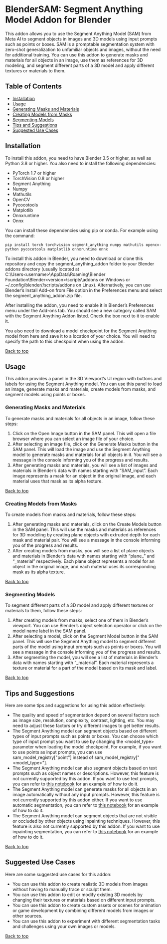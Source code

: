 # BlenderSAM: Segment Anything Model Addon for Blender

This addon allows you to use the Segment Anything Model (SAM) from Meta AI to segment objects in images and 3D models using input prompts such as points or boxes. SAM is a promptable segmentation system with zero-shot generalization to unfamiliar objects and images, without the need for additional training. You can use this addon to generate masks and materials for all objects in an image, use them as references for 3D modeling, and segment different parts of a 3D model and apply different textures or materials to them.

## Table of Contents

- [Installation](#installation)
- [Usage](#usage)
- [Generating Masks and Materials](#generating-masks-and-materials)
- [Creating Models from Masks](#creating-models-from-masks)
- [Segmenting Models](#segmenting-models)
- [Tips and Suggestions](#tips-and-suggestions)
- [Suggested Use Cases](#suggested-use-cases)

## Installation

To install this addon, you need to have Blender 3.5 or higher, as well as Python 3.8 or higher. You also need to install the following dependencies:

- PyTorch 1.7 or higher
- TorchVision 0.8 or higher
- Segment Anything
- Numpy
- Mathutils
- OpenCV
- Pycocotools
- Matplotlib
- Onnxruntime
- Onnx

You can install these dependencies using pip or conda. For example using the command:
```
pip install torch torchvision segment_anything numpy mathutils opencv-python pycocotools matplotlib onnxruntime onnx
```

To install this addon in Blender, you need to download or clone this repository and copy the segment_anything_addon folder to your Blender addons directory (usually located at C:\Users\<username>\AppData\Roaming\Blender Foundation\Blender\<version>\scripts\addons on Windows or ~/.config/blender/<version>/scripts/addons on Linux). Alternatively, you can use Blender’s Install Add-on from File option in the Preferences menu and select the segment_anything_addon.zip file.

After installing the addon, you need to enable it in Blender’s Preferences menu under the Add-ons tab. You should see a new category called SAM with the Segment Anything Addon listed. Check the box next to it to enable it.

You also need to download a model checkpoint for the Segment Anything model from here and save it to a location of your choice. You will need to specify the path to this checkpoint when using the addon.

[Back to top](#table-of-contents)

## Usage

This addon provides a panel in the 3D Viewport’s UI region with buttons and labels for using the Segment Anything model. You can use this panel to load an image, generate masks and materials, create models from masks, and segment models using points or boxes.

### Generating Masks and Materials

To generate masks and materials for all objects in an image, follow these steps:

1. Click on the Open Image button in the SAM panel. This will open a file browser where you can select an image file of your choice.
2. After selecting an image file, click on the Generate Masks button in the SAM panel. This will load the image and use the Segment Anything model to generate masks and materials for all objects in it. You will see a message in the console informing you of the progress and results.
3. After generating masks and materials, you will see a list of images and materials in Blender’s data with names starting with “SAM_input”. Each image represents a mask for an object in the original image, and each material uses that mask as its alpha texture.

[Back to top](#table-of-contents)

### Creating Models from Masks

To create models from masks and materials, follow these steps:

1. After generating masks and materials, click on the Create Models button in the SAM panel. This will use the masks and materials as references for 3D modeling by creating plane objects with extruded depth for each mask and material pair. You will see a message in the console informing you of the progress and results.
2. After creating models from masks, you will see a list of plane objects and materials in Blender’s data with names starting with “plane_” and “_material” respectively. Each plane object represents a model for an object in the original image, and each material uses its corresponding mask as its alpha texture.

[Back to top](#table-of-contents)

### Segmenting Models

To segment different parts of a 3D model and apply different textures or materials to them, follow these steps:

1. After creating models from masks, select one of them in Blender’s viewport. You can use Blender’s object selection operator or click on the model name label in the SAM panel.
2. After selecting a model, click on the Segment Model button in the SAM panel. This will use the Segment Anything model to segment different parts of the model using input prompts such as points or boxes. You will see a message in the console informing you of the progress and results.
3. After segmenting the model, you will see a list of materials in Blender’s data with names starting with “_material”. Each material represents a texture or material for a part of the model based on its mask and label.

[Back to top](#table-of-contents)

## Tips and Suggestions

Here are some tips and suggestions for using this addon effectively:

- The quality and speed of segmentation depend on several factors such as image size, resolution, complexity, contrast, lighting, etc. You may need to adjust these factors or try different images to get better results.
- The Segment Anything model can segment objects based on different types of input prompts such as points or boxes. You can choose which type of input prompt you want to use by changing the <model_type> parameter when loading the model checkpoint. For example, if you want to use points as input prompts, you can use sam_model_registry["point"] instead of sam_model_registry["<model_type>"].
- The Segment Anything model can also segment objects based on text prompts such as object names or descriptions. However, this feature is not currently supported by this addon. If you want to use text prompts, you can refer to [this notebook](https://github.com/facebookresearch/segment-anything/blob/main/notebooks/SAM_Text_Prompts.ipynb) for an example of how to do it.
- The Segment Anything model can generate masks for all objects in an image automatically without any input prompts. However, this feature is not currently supported by this addon either. If you want to use automatic segmentation, you can refer to [this notebook](https://github.com/facebookresearch/segment-anything/blob/main/notebooks/SAM_Automatic_Segmentation.ipynb
) for an example of how to do it.
- The Segment Anything model can segment objects that are not visible or occluded by other objects using inpainting techniques. However, this feature is also not currently supported by this addon. If you want to use inpainting segmentation, you can refer to [this notebook](https://github.com/facebookresearch/segment-anything/blob/main/notebooks/SAM_Inpainting_Segmentation.ipynb) for an example of how to do it.

[Back to top](#table-of-contents)

## Suggested Use Cases

Here are some suggested use cases for this addon:

- You can use this addon to create realistic 3D models from images without having to manually trace or sculpt them.
- You can use this addon to edit or modify existing 3D models by changing their textures or materials based on different input prompts.
- You can use this addon to create custom assets or scenes for animation or game development by combining different models from images or other sources.
- You can use this addon to experiment with different segmentation tasks and challenges using your own images or models.

[Back to top](#table-of-contents)

